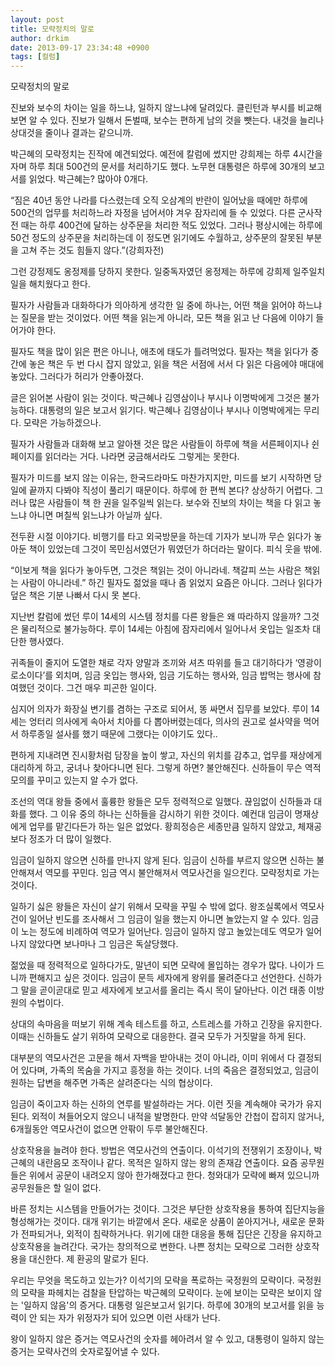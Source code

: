 ```yaml
---
layout: post
title: 모략정치의 말로
author: drkim
date: 2013-09-17 23:34:48 +0900
tags: [컬럼]
---
```

모략정치의 말로 


  


진보와 보수의 차이는 일을 하느냐, 일하지 않느냐에 달려있다. 클린턴과 부시를 비교해보면 알 수 있다. 진보가 일해서 돈벌때, 보수는 편하게 남의 것을 뺏는다. 내것을 늘리나 상대것을 줄이나 결과는 같으니까. 


  


박근혜의 모략정치는 진작에 예견되었다. 예전에 칼럼에 썼지만 강희제는 하루 4시간을 자며 하루 최대 500건의 문서를 처리하기도 했다. 노무현 대통령은 하루에 30개의 보고서를 읽었다. 박근혜는? 많아야 0개다. 


  


“짐은 40년 동안 나라를 다스렸는데 오직 오삼계의 반란이 일어났을 때에만 하루에 500건의 업무를 처리하느라 자정을 넘어서야 겨우 잠자리에 들 수 있었다. 다른 군사작전 때는 하루 400건에 달하는 상주문을 처리한 적도 있었다. 그러나 평상시에는 하루에 50건 정도의 상주문을 처리하는데 이 정도면 읽기에도 수월하고, 상주문의 잘못된 부분을 고쳐 주는 것도 힘들지 않다.”(강희자전) 


  


그런 강정제도 옹정제를 당하지 못한다. 일중독자였던 옹정제는 하루에 강희제 일주일치 일을 해치웠다고 한다. 


  


필자가 사람들과 대화하다가 의아하게 생각한 일 중에 하나는, 어떤 책을 읽어야 하느냐는 질문을 받는 것이었다. 어떤 책을 읽는게 아니라, 모든 책을 읽고 난 다음에 이야기 들어가야 한다. 


  


필자도 책을 많이 읽은 편은 아니나, 애초에 태도가 틀려먹었다. 필자는 책을 읽다가 중간에 놓은 책은 두 번 다시 잡지 않았고, 읽을 책은 서점에 서서 다 읽은 다음에야 매대에 놓았다. 그러다가 허리가 안좋아졌다. 


  


글은 읽어본 사람이 읽는 것이다. 박근혜나 김영삼이나 부시나 이명박에게 그것은 불가능하다. 대통령의 일은 보고서 읽기다. 박근혜나 김영삼이나 부시나 이명박에게는 무리다. 모략은 가능하겠으나.


  


필자가 사람들과 대화해 보고 알아챈 것은 많은 사람들이 하루에 책을 서른페이지나 쉰 페이지를 읽더라는 거다. 나라면 궁금해서라도 그렇게는 못한다. 


  


필자가 미드를 보지 않는 이유는, 한국드라마도 마찬가지지만, 미드를 보기 시작하면 당일에 끝까지 다봐야 직성이 풀리기 때문이다. 하루에 한 편씩 본다? 상상하기 어렵다. 그러나 많은 사람들이 책 한 권을 일주일씩 읽는다. 보수와 진보의 차이는 책을 다 읽고 놓느냐 아니면 며칠씩 읽느냐가 아닐까 싶다. 


  


전두환 시절 이야기다. 비행기를 타고 외국방문을 하는데 기자가 보니까 무슨 읽다가 놓아둔 책이 있었는데 그것이 목민심서였던가 뭐였던가 하더라는 말이다. 피식 웃을 밖에.


  


“이보게 책을 읽다가 놓아두면, 그것은 책읽는 것이 아니라네. 책갈피 쓰는 사람은 책읽는 사람이 아니라네.” 하긴 필자도 젊었을 때나 좀 읽었지 요즘은 아니다. 그러나 읽다가 덮은 책은 기분 나빠서 다시 못 본다. 


  


지난번 칼럼에 썼던 루이 14세의 시스템 정치를 다른 왕들은 왜 따라하지 않을까? 그것은 물리적으로 불가능하다. 루이 14세는 아침에 잠자리에서 일어나서 옷입는 일조차 대단한 행사였다.


  


귀족들이 줄지어 도열한 채로 각자 양말과 조끼와 셔츠 따위를 들고 대기하다가 ‘영광이로소이다’를 외치며, 임금 옷입는 행사와, 임금 기도하는 행사와, 임금 밥먹는 행사에 참여했던 것이다. 그건 매우 피곤한 일이다. 


  


심지어 의자가 화장실 변기를 겸하는 구조로 되어서, 똥 싸면서 집무를 보았다. 루이 14세는 엉터리 의사에게 속아서 치아를 다 뽑아버렸는데다, 의사의 권고로 설사약을 먹어서 하루종일 설사를 했기 때문에 그랬다는 이야기도 있다.. 


  


편하게 지내려면 진시황처럼 담장을 높이 쌓고, 자신의 위치를 감추고, 업무를 재상에게 대리하게 하고, 궁녀나 찾아다니면 된다. 그렇게 하면? 불안해진다. 신하들이 무슨 역적모의를 꾸미고 있는지 알 수가 없다. 


  


조선의 역대 왕들 중에서 훌륭한 왕들은 모두 정력적으로 일했다. 끊임없이 신하들과 대화를 했다. 그 이유 중의 하나는 신하들을 감시하기 위한 것이다. 예컨대 임금이 명재상에게 업무를 맡긴다든가 하는 일은 없었다. 황희정승은 세종만큼 일하지 않았고, 체재공보다 정조가 더 많이 일했다. 


  


임금이 일하지 않으면 신하를 만나지 않게 된다. 임금이 신하를 부르지 않으면 신하는 불안해져서 역모를 꾸민다. 임금 역시 불안해져서 역모사건을 일으킨다. 모략정치로 가는 것이다.


  


일하기 싫은 왕들은 자신이 살기 위해서 모략을 꾸밀 수 밖에 없다. 왕조실록에서 역모사건이 일어난 빈도를 조사해서 그 임금이 일을 했는지 아니면 놀았는지 알 수 있다. 임금이 노는 정도에 비례하여 역모가 일어난다. 임금이 일하지 않고 놀았는데도 역모가 일어나지 않았다면 보나마나 그 임금은 독살당했다. 


  


젊었을 때 정력적으로 일하다가도, 말년이 되면 모략에 몰입하는 경우가 많다. 나이가 드니까 편해지고 싶은 것이다. 임금이 문득 세자에게 왕위를 물려준다고 선언한다. 신하가 그 말을 곧이곧대로 믿고 세자에게 보고서를 올리는 즉시 목이 달아난다. 이건 태종 이방원의 수법이다. 


  


상대의 속마음을 떠보기 위해 계속 테스트를 하고, 스트레스를 가하고 긴장을 유지한다. 이때는 신하들도 살기 위하여 모략으로 대응한다. 결국 모두가 거짓말을 하게 된다. 


  


대부분의 역모사건은 고문을 해서 자백을 받아내는 것이 아니라, 이미 위에서 다 결정되어 있다며, 가족의 목숨을 가지고 흥정을 하는 것이다. 너의 죽음은 결정되었고, 임금이 원하는 답변을 해주면 가족은 살려준다는 식의 협상이다. 


  


임금이 죽이고자 하는 신하의 연루를 발설하라는 거다. 이런 짓을 계속해야 국가가 유지된다. 외적이 쳐들어오지 않으니 내적을 발명한다. 만약 석달동안 간첩이 잡히지 않거나, 6개월동안 역모사건이 없으면 안팎이 두루 불안해진다. 


  


상호작용을 늘려야 한다. 방법은 역모사건의 연출이다. 이석기의 전쟁위기 조장이나, 박근혜의 내란음모 조작이나 같다. 목적은 일하지 않는 왕의 존재감 연출이다. 요즘 공무원들은 위에서 공문이 내려오지 않아 한가해졌다고 한다. 청와대가 모략에 빠져 있으니까 공무원들은 할 일이 없다. 


  


바른 정치는 시스템을 만들어가는 것이다. 그것은 부단한 상호작용을 통하여 집단지능을 형성해가는 것이다. 대개 위기는 바깥에서 온다. 새로운 상품이 쏟아지거나, 새로운 문화가 전파되거나, 외적이 침략하거나다. 위기에 대한 대응을 통해 집단은 긴장을 유지하고 상호작용을 늘려간다. 국가는 창의적으로 변한다. 나쁜 정치는 모략으로 그러한 상호작용을 대신한다. 제 환공의 말로가 된다. 


  


우리는 무엇을 목도하고 있는가? 이석기의 모략을 폭로하는 국정원의 모략이다. 국정원의 모략을 파헤치는 검찰을 탄압하는 박근혜의 모략이다. 눈에 보이는 모략은 보이지 않는 '일하지 않음'의 증거다. 대통령 일은보고서 읽기다. 하루에 30개의 보고서를 읽을 능력이 안 되는 자가 위정자가 되어 있으면 이런 사태가 난다. 



왕이 일하지 않은 증거는 역모사건의 숫자를 헤아려서 알 수 있고, 대통령이 일하지 않는 증거는 모략사건의 숫자로짚어낼 수 있다.